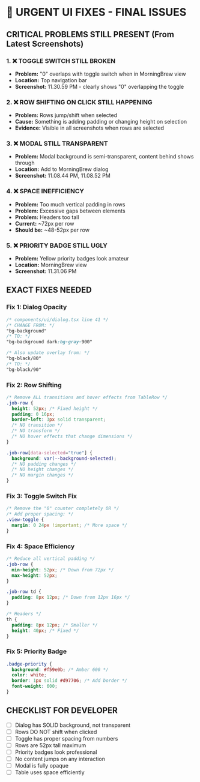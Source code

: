 # 🔴 URGENT UI FIXES - FINAL ISSUES

## CRITICAL PROBLEMS STILL PRESENT (From Latest Screenshots)

### 1. ❌ TOGGLE SWITCH STILL BROKEN
- **Problem:** "0" overlaps with toggle switch when in MorningBrew view
- **Location:** Top navigation bar
- **Screenshot:** 11.30.59 PM - clearly shows "0" overlapping the toggle

### 2. ❌ ROW SHIFTING ON CLICK STILL HAPPENING
- **Problem:** Rows jump/shift when selected
- **Cause:** Something is adding padding or changing height on selection
- **Evidence:** Visible in all screenshots when rows are selected

### 3. ❌ MODAL STILL TRANSPARENT
- **Problem:** Modal background is semi-transparent, content behind shows through
- **Location:** Add to MorningBrew dialog
- **Screenshot:** 11.08.44 PM, 11.08.52 PM

### 4. ❌ SPACE INEFFICIENCY
- **Problem:** Too much vertical padding in rows
- **Problem:** Excessive gaps between elements
- **Problem:** Headers too tall
- **Current:** ~72px per row
- **Should be:** ~48-52px per row

### 5. ❌ PRIORITY BADGE STILL UGLY
- **Problem:** Yellow priority badges look amateur
- **Location:** MorningBrew view
- **Screenshot:** 11.31.06 PM

## EXACT FIXES NEEDED

### Fix 1: Dialog Opacity
```css
/* components/ui/dialog.tsx line 41 */
/* CHANGE FROM: */
"bg-background"
/* TO: */
"bg-background dark:bg-gray-900"

/* Also update overlay from: */
"bg-black/80"
/* TO: */
"bg-black/90"
```

### Fix 2: Row Shifting
```css
/* Remove ALL transitions and hover effects from TableRow */
.job-row {
  height: 52px; /* Fixed height */
  padding: 0 16px;
  border-left: 3px solid transparent;
  /* NO transition */
  /* NO transform */
  /* NO hover effects that change dimensions */
}

.job-row[data-selected="true"] {
  background: var(--background-selected);
  /* NO padding changes */
  /* NO height changes */
  /* NO margin changes */
}
```

### Fix 3: Toggle Switch Fix
```css
/* Remove the "0" counter completely OR */
/* Add proper spacing: */
.view-toggle {
  margin: 0 24px !important; /* More space */
}
```

### Fix 4: Space Efficiency
```css
/* Reduce all vertical padding */
.job-row {
  min-height: 52px; /* Down from 72px */
  max-height: 52px;
}

.job-row td {
  padding: 8px 12px; /* Down from 12px 16px */
}

/* Headers */
th {
  padding: 8px 12px; /* Smaller */
  height: 40px; /* Fixed */
}
```

### Fix 5: Priority Badge
```css
.badge-priority {
  background: #f59e0b; /* Amber 600 */
  color: white;
  border: 1px solid #d97706; /* Add border */
  font-weight: 600;
}
```

## CHECKLIST FOR DEVELOPER

- [ ] Dialog has SOLID background, not transparent
- [ ] Rows DO NOT shift when clicked
- [ ] Toggle has proper spacing from numbers
- [ ] Rows are 52px tall maximum
- [ ] Priority badges look professional
- [ ] No content jumps on any interaction
- [ ] Modal is fully opaque
- [ ] Table uses space efficiently